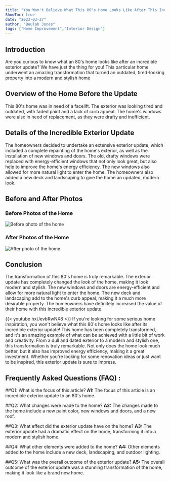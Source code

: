 ```yaml
---
title: "You Won't Believe What This 80's Home Looks Like After This Incredible Exterior Update!"
ShowToc: true 
date: "2023-03-27"
author: "Beulah Jones" 
tags: ["Home Improvement","Interior Design"]
---
```

## Introduction

Are you curious to know what an 80's home looks like after an incredible exterior update? We have just the thing for you! This particular home underwent an amazing transformation that turned an outdated, tired-looking property into a modern and stylish home

## Overview of the Home Before the Update

This 80's home was in need of a facelift. The exterior was looking tired and outdated, with faded paint and a lack of curb appeal. The home's windows were also in need of replacement, as they were drafty and inefficient.

## Details of the Incredible Exterior Update

The homeowners decided to undertake an extensive exterior update, which included a complete repainting of the home's exterior, as well as the installation of new windows and doors. The old, drafty windows were replaced with energy-efficient windows that not only look great, but also help to improve the home's energy efficiency. The new windows also allowed for more natural light to enter the home. The homeowners also added a new deck and landscaping to give the home an updated, modern look.

## Before and After Photos

### Before Photos of the Home

<img src="before-home.jpg" alt="Before photo of the home">

### After Photos of the Home

<img src="after-home.jpg" alt="After photo of the home">

## Conclusion

The transformation of this 80's home is truly remarkable. The exterior update has completely changed the look of the home, making it look modern and stylish. The new windows and doors are energy-efficient and allow for more natural light to enter the home. The new deck and landscaping add to the home's curb appeal, making it a much more desirable property. The homeowners have definitely increased the value of their home with this incredible exterior update.

{{< youtube hxUevbRwNX8 >}} 
If you're looking for some serious home inspiration, you won't believe what this 80's home looks like after its incredible exterior update! This home has been completely transformed, and it's an amazing example of what can be achieved with a little bit of work and creativity. From a dull and dated exterior to a modern and stylish one, this transformation is truly remarkable. Not only does the home look much better, but it also has improved energy efficiency, making it a great investment. Whether you're looking for some renovation ideas or just want to be inspired, this exterior update is sure to impress.

## Frequently Asked Questions (FAQ) :
##Q1: What is the focus of this article? 
**A1:** The focus of this article is an incredible exterior update to an 80's home. 

##Q2: What changes were made to the home?
**A2:** The changes made to the home include a new paint color, new windows and doors, and a new roof. 

##Q3: What effect did the exterior update have on the home?
**A3:** The exterior update had a dramatic effect on the home, transforming it into a modern and stylish home. 

##Q4: What other elements were added to the home?
**A4:** Other elements added to the home include a new deck, landscaping, and outdoor lighting. 

##Q5: What was the overall outcome of the exterior update?
**A5:** The overall outcome of the exterior update was a stunning transformation of the home, making it look like a brand new home.




